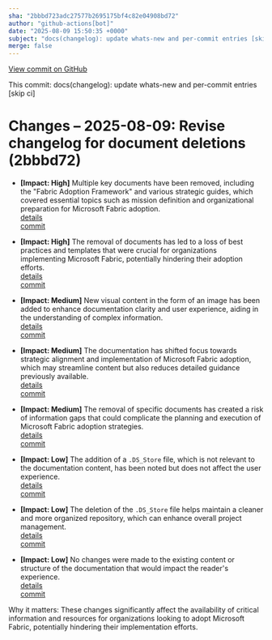 ```yaml
---
sha: "2bbbd723adc27577b2695175bf4c82e04908bd72"
author: "github-actions[bot]"
date: "2025-08-09 15:50:35 +0000"
subject: "docs(changelog): update whats-new and per-commit entries [skip ci]"
merge: false
---
```


[View commit on GitHub](https://github.com/TheTrustedAdvisor/FabricAdoptionFramework/commit/2bbbd723adc27577b2695175bf4c82e04908bd72)

This commit: docs(changelog): update whats-new and per-commit entries [skip ci]

# Changes – 2025-08-09: Revise changelog for document deletions (2bbbd72)

- **[Impact: High]** Multiple key documents have been removed, including the "Fabric Adoption Framework" and various strategic guides, which covered essential topics such as mission definition and organizational preparation for Microsoft Fabric adoption.  
   [details](/docs/about/changes/2025-07-20-99bbd7955c423e1670f1e1e9f3b50a9a79f6860f)  
   [commit](https://github.com/TheTrustedAdvisor/FabricAdoptionFramework/commit/99bbd7955c423e1670f1e1e9f3b50a9a79f6860f)

- **[Impact: High]** The removal of documents has led to a loss of best practices and templates that were crucial for organizations implementing Microsoft Fabric, potentially hindering their adoption efforts.  
   [details](/docs/about/changes/2025-07-20-515ccf515519e7ca70c93c460dbc92a4c0f0f13c)  
   [commit](https://github.com/TheTrustedAdvisor/FabricAdoptionFramework/commit/515ccf515519e7ca70c93c460dbc92a4c0f0f13c)

- **[Impact: Medium]** New visual content in the form of an image has been added to enhance documentation clarity and user experience, aiding in the understanding of complex information.  
   [details](/docs/about/changes/2025-07-20-3a2e8c28bcae51d3232571d23607014db5eb87e4)  
   [commit](https://github.com/TheTrustedAdvisor/FabricAdoptionFramework/commit/3a2e8c28bcae51d3232571d23607014db5eb87e4)

- **[Impact: Medium]** The documentation has shifted focus towards strategic alignment and implementation of Microsoft Fabric adoption, which may streamline content but also reduces detailed guidance previously available.  
   [details](/docs/about/changes/2025-07-20-515ccf515519e7ca70c93c460dbc92a4c0f0f13c)  
   [commit](https://github.com/TheTrustedAdvisor/FabricAdoptionFramework/commit/515ccf515519e7ca70c93c460dbc92a4c0f0f13c)

- **[Impact: Medium]** The removal of specific documents has created a risk of information gaps that could complicate the planning and execution of Microsoft Fabric adoption strategies.  
   [details](/docs/about/changes/2025-07-20-3948fa7bc9ab671af8690e6527e831adebbec1dc)  
   [commit](https://github.com/TheTrustedAdvisor/FabricAdoptionFramework/commit/3948fa7bc9ab671af8690e6527e831adebbec1dc)

- **[Impact: Low]** The addition of a `.DS_Store` file, which is not relevant to the documentation content, has been noted but does not affect the user experience.  
   [details](/docs/about/changes/2025-07-20-47ff4ed05f37942849aea0c7609722490149c1c0)  
   [commit](https://github.com/TheTrustedAdvisor/FabricAdoptionFramework/commit/47ff4ed05f37942849aea0c7609722490149c1c0)

- **[Impact: Low]** The deletion of the `.DS_Store` file helps maintain a cleaner and more organized repository, which can enhance overall project management.  
   [details](/docs/about/changes/2025-07-20-5cf273af939618c00caf315d6d9d63571d69b8e6)  
   [commit](https://github.com/TheTrustedAdvisor/FabricAdoptionFramework/commit/5cf273af939618c00caf315d6d9d63571d69b8e6)

- **[Impact: Low]** No changes were made to the existing content or structure of the documentation that would impact the reader's experience.  
   [details](/docs/about/changes/2025-07-20-4dec936fdb51eb08c978644a8ad5177963c5f0c4)  
   [commit](https://github.com/TheTrustedAdvisor/FabricAdoptionFramework/commit/4dec936fdb51eb08c978644a8ad5177963c5f0c4)

Why it matters: These changes significantly affect the availability of critical information and resources for organizations looking to adopt Microsoft Fabric, potentially hindering their implementation efforts.
